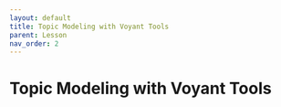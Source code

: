 ```yaml
---
layout: default
title: Topic Modeling with Voyant Tools
parent: Lesson
nav_order: 2
---
```


# Topic Modeling with Voyant Tools


<br />

